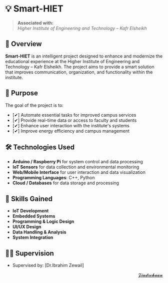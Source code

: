 # 💡 Smart-HIET

> **Associated with:**  
> *Higher Institute of Engineering and Technology – Kafr Elsheikh*

## 📘 Overview
**Smart-HIET** is an intelligent project designed to enhance and modernize the educational experience at the Higher Institute of Engineering and Technology – Kafr Elsheikh. The project aims to provide a smart solution that improves communication, organization, and functionality within the institute.

## 🎯 Purpose
The goal of the project is to:
- [✔] Automate essential tasks for improved campus services
- [✔] Provide real-time data or access to faculty and students
- [✔] Enhance user interaction with the institute's systems
- [✔] Improve energy efficiency and campus management

## 🛠️ Technologies Used
- **Arduino / Raspberry Pi** for system control and data processing  
- **IoT Sensors** for data collection and environmental monitoring  
- **Web/Mobile Interface** for user interaction and data visualization  
- **Programming Languages**: C++, Python  
- **Cloud / Databases** for data storage and processing

## 🧠 Skills Gained
- **IoT Development**  
- **Embedded Systems**  
- **Programming & Logic Design**  
- **UI/UX Design**  
- **Data Handling & Analysis**  
- **System Integration**

## 👨‍🏫 Supervision
- Supervised by: [Dr.Ibrahim Zewail]


  
<div align="right">
<a href="mailto:zezorehan938@gmail.com">𝓩𝓲𝓪𝓭𝓻𝓮𝓱𝓪𝓪𝓷</a>  

</div>
